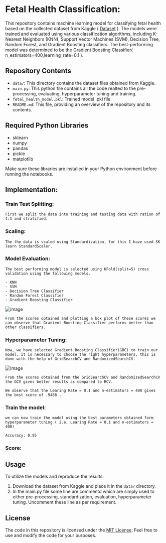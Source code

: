 # Fetal Health Classification:

This repository contains machine learning model for classifying fetal health based on the collected dataset from Kaggle ( [Dataset](https://www.kaggle.com/datasets/andrewmvd/fetal-health-classification) ). The models were trained and evaluated using various classification algorithms, including K-Nearest Neighbors (KNN), Support Vector Machines (SVM), Decision Tree, Random Forest, and Gradient Boosting classifiers. The best-performing model was determined to be the Gradient Boosting Classifier( n_estimators=400,learning_rate=0.1 ).

## Repository Contents

- `data/`: This directory contains the dataset files obtained from Kaggle.
- `main.py`: This python file contains all the code realted to the pre-processing, evaluating, hyperparameter tuning and training.
- `fetal_health_model.pkl`: Trained model .pkl file.
- `README.md`: This file, providing an overview of the repository and its contents.

## Required Python Libraries

- sklearn
- numpy
- pandas
- pickle
- matplotlib

Make sure these libraries are installed in your Python environment before running the notebooks.

## Implementation:

### Train Test Splitting:

    First we split the data into training and testing data with ration of 4:1 and stratified.

### Scaling:

    The the data is scaled using Standardization, for this I have used SK learn StandardScaler.

### Model Evaluation:

    The best performing model is selected using KFold(split=5) cross validation using the following models.

    - KNN
    - SVM
    - Decision Tree Classifier
    - Random Forest Classifier
    - Gradient Boosting Classifier

![image](https://github.com/KishorBalgi/ML-Fetal-Health-Classification/assets/75678927/07be37f5-65e7-4635-ad90-625aa897c43b)

    From the scores optained and plotting a box plot of these scores we can observe that Gradient Boosting Classifier performs better than other classifiers.

### Hyperparameter Tuning:

    Now, we have selected Gradient Boosting Classifier(GBC) to train our model, it is necessary to choose the right hyperparameters, this is done with the help of GridSearchCV and RandomizedSearchCV.

![image](https://github.com/KishorBalgi/ML-Fetal-Health-Classification/assets/75678927/f452941e-10cf-4a0a-aa9a-6be9b159ee72)

    From the scores obtained from the GridSearchCV and RandomizedSearchCV the GCV gives better results as compared to RCV.

    We observe that the Learing Rate = 0.1 and n-estimators = 400 gives the best score of .9488 .

### Train the model:

    we can now train the model using the best parameters obtained form hyperparameter tuning ( i.e, Learing Rate = 0.1 and n-estimators = 400)

    Accuracy: 0.95

### Score:

## Usage

To utilize the models and reproduce the results:

1. Download the dataset from Kaggle and place it in the `data/` directory.
2. In the main.py file some line are commentd which are simply used to either pre-processing, standardization, evaluation, hyperparameter tuning. Uncomment these line as per requirement.

## License

The code in this repository is licensed under the [MIT License](LICENSE). Feel free to use and modify the code for your purposes.
